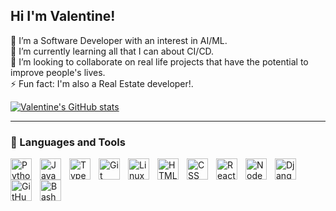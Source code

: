 ## Hi I'm Valentine!
<!--
**valkigman/valkigman** is a ✨ _special_ ✨ repository because its `README.md` (this file) appears on your GitHub profile. -->

🔭 I’m a Software Developer with an interest in AI/ML.<br/>
🌱 I’m currently learning all that I can about CI/CD.<br/>
👯 I’m looking to collaborate on real life projects that have the potential to improve people's lives.<br/>
⚡ Fun fact: I'm also a Real Estate developer!.

[![Valentine's GitHub stats](https://github-readme-stats.vercel.app/api?username=valkigman&hide=stars&show_icons=true&theme=highcontrast)](https://github.com/anuraghazra/github-readme-stats)

---

### 🧰 Languages and Tools

<img align="left" alt="Python" width="34px" style="padding-right:10px;" src="https://cdn.jsdelivr.net/gh/devicons/devicon/icons/python/python-plain.svg" />
<img align="left" alt="JavaScript" width="34px" style="padding-right:10px;" src="https://cdn.jsdelivr.net/gh/devicons/devicon/icons/javascript/javascript-plain.svg" />
<img align="left" alt="TypeScript" width="34px" style="padding-right:10px;" src="https://cdn.jsdelivr.net/gh/devicons/devicon/icons/typescript/typescript-plain.svg" />
<img align="left" alt="Git" width="34px" style="padding-right:10px;" src="https://cdn.jsdelivr.net/gh/devicons/devicon/icons/git/git-original.svg" />
<img align="left" alt="Linux" width="34px" style="padding-right:10px;" src="https://cdn.jsdelivr.net/gh/devicons/devicon/icons/linux/linux-original.svg" />
<img align="left" alt="HTML" width="34px" style="padding-right:10px;" src="https://cdn.jsdelivr.net/gh/devicons/devicon/icons/html5/html5-plain.svg" />
<img align="left" alt="CSS" width="34px" style="padding-right:10px;" src="https://cdn.jsdelivr.net/gh/devicons/devicon/icons/css3/css3-plain.svg" />
<img align="left" alt="React" width="34px" style="padding-right:10px;" src="https://cdn.jsdelivr.net/gh/devicons/devicon/icons/react/react-original.svg" />
<img align="left" alt="NodeJS" width="34px" style="padding-right:10px;" src="https://cdn.jsdelivr.net/gh/devicons/devicon/icons/nodejs/nodejs-original.svg" />
<img align="left" alt="Django" width="34px" style="padding-right:10px;" src="https://cdn.jsdelivr.net/gh/devicons/devicon@latest/icons/django/django-plain-wordmark.svg" />
<img align="left" alt="GitHub" width="34px" style="padding-right:10px;" src="https://cdn.jsdelivr.net/gh/devicons/devicon@latest/icons/github/github-original-wordmark.svg" />
<img align="left" alt="Bash" width="34px" style="padding-right:10px;" src="https://cdn.jsdelivr.net/gh/devicons/devicon/icons/bash/bash-original.svg" />
<br />

#
